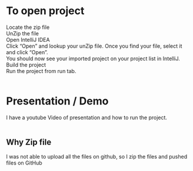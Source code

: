 # To open project
Locate the zip file <br/>
UnZip the file <br/>
Open IntelliJ IDEA <br/>
Click “Open” and lookup your unZip file. Once you find your file, select it and click “Open”. <br/>
You should now see your imported project on your project list in IntelliJ. <br/>
Build the project <br/>
Run the project from run tab. <br/> <br/>

# Presentation / Demo 
I have a youtube Video of presentation and how to run the project.<br/><br/>

## Why Zip file
I was not able to upload all the files on github, so I zip the files and pushed files on GitHub<br/>


